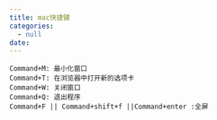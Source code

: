 ```yaml
---
title: mac快捷键
categories:
  - null
date:
---
```

	Command+M: 最小化窗口
	Command+T: 在浏览器中打开新的选项卡
	Command+W: 关闭窗口
	Command+Q: 退出程序
	Command+F || Command+shift+f ||Command+enter :全屏